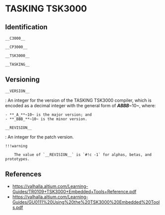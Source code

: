 # TASKING TSK3000

## Identification

`__C3000__`

`__CP3000__`

`__TSK3000__`

`__TASKING__`

## Versioning

`__VERSION__`

:   An integer for the version of the TASKING TSK3000 compiler, which is encoded as a decimal integer with the general form of **_ABBB_**~10~, where:

    - **_A_**~10~ is the major version; and
    - **_BBB_**~10~ is the minor version.

`__REVISION__`

:   An integer for the patch version.

    !!!warning

        The value of `__REVISION__` is `#!c -1` for alphas, betas, and prototypes.

## References

- <https://valhalla.altium.com/Learning-Guides/TR0109+TSK3000+Embedded+Tools+Reference.pdf>
- <https://valhalla.altium.com/Learning-Guides/GU0111%20Using%20the%20TSK3000%20Embedded%20Tools.pdf>